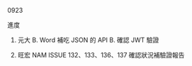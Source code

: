0923

進度

1. 元大
   B. Word 補吃 JSON 的 API
   B. 確認 JWT 驗證

2. 旺宏 NAM ISSUE 132、133、136、137 確認狀況補驗證報告

